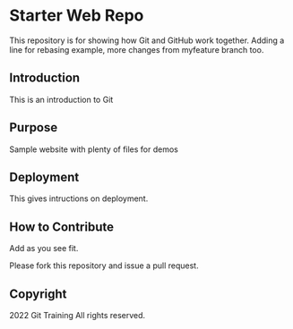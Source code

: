 # Starter Web Repo

This repository is for showing how Git and GitHub work together. Adding a line for rebasing example, more changes from myfeature branch too. 

## Introduction
This is an introduction to Git

## Purpose

Sample website with plenty of files for demos

## Deployment
This gives intructions on deployment. 

## How to Contribute

Add as you see fit. 

Please fork this repository and issue a pull request. 

## Copyright
2022 Git Training All rights reserved.